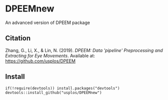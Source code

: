 # DPEEMnew
An advanced version of DPEEM package


## Citation
Zhang, G., Li, X., & Lin, N. (2019). *DPEEM: Data 'pipeline' Preprocessing and Extracting for Eye Movements*. Available at: https://github.com/usplos/DPEEM

## Install
```
if(!require(devtools)) install.packages("devtools")
devtools::install_github("usplos/DPEEMnew")
```
